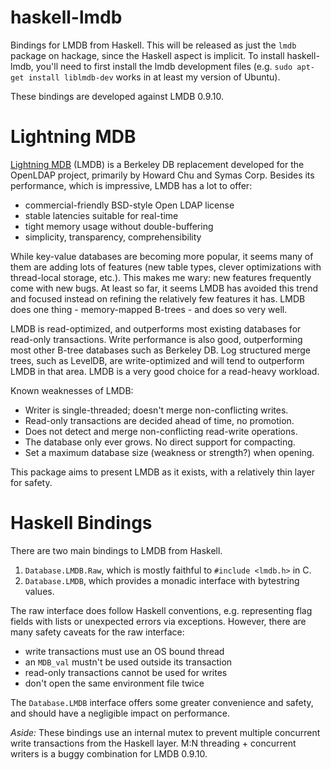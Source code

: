 haskell-lmdb
============

Bindings for LMDB from Haskell. This will be released as just the `lmdb` package on hackage, since the Haskell aspect is implicit. To install haskell-lmdb, you'll need to first install the lmdb development files (e.g. `sudo apt-get install liblmdb-dev` works in at least my version of Ubuntu). 

These bindings are developed against LMDB 0.9.10. 

# Lightning MDB

[Lightning MDB](http://symas.com/mdb/) (LMDB) is a Berkeley DB replacement developed for the OpenLDAP project, primarily by Howard Chu and Symas Corp. Besides its performance, which is impressive, LMDB has a lot to offer: 

* commercial-friendly BSD-style Open LDAP license
* stable latencies suitable for real-time
* tight memory usage without double-buffering
* simplicity, transparency, comprehensibility

While key-value databases are becoming more popular, it seems many of them are adding lots of features (new table types, clever optimizations with thread-local storage, etc.). This makes me wary: new features frequently come with new bugs. At least so far, it seems LMDB has avoided this trend and focused instead on refining the relatively few features it has. LMDB does one thing - memory-mapped B-trees - and does so very well.

LMDB is read-optimized, and outperforms most existing databases for read-only transactions. Write performance is also good, outperforming most other B-tree databases such as Berkeley DB. Log structured merge trees, such as LevelDB, are write-optimized and will tend to outperform LMDB in that area. LMDB is a very good choice for a read-heavy workload.

Known weaknesses of LMDB:

* Writer is single-threaded; doesn't merge non-conflicting writes.
* Read-only transactions are decided ahead of time, no promotion.
* Does not detect and merge non-conflicting read-write operations.
* The database only ever grows. No direct support for compacting.
* Set a maximum database size (weakness or strength?) when opening.

This package aims to present LMDB as it exists, with a relatively thin layer for safety.

# Haskell Bindings

There are two main bindings to LMDB from Haskell. 

1. `Database.LMDB.Raw`, which is mostly faithful to `#include <lmdb.h>` in C.
2. `Database.LMDB`, which provides a monadic interface with bytestring values.

The raw interface does follow Haskell conventions, e.g. representing flag fields with lists or unexpected errors via exceptions. However, there are many safety caveats for the raw interface:

* write transactions must use an OS bound thread
* an `MDB_val` mustn't be used outside its transaction
* read-only transactions cannot be used for writes
* don't open the same environment file twice

The `Database.LMDB` interface offers some greater convenience and safety, and should have a negligible impact on performance.

*Aside:* These bindings use an internal mutex to prevent multiple concurrent write transactions from the Haskell layer. M:N threading + concurrent writers is a buggy combination for LMDB 0.9.10. 
